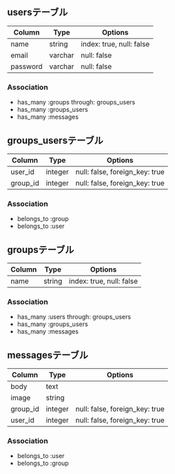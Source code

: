 ## usersテーブル

|Column|Type|Options|
|------|----|-------|
|name|string|index: true, null: false|
|email|varchar|null: false|
|password|varchar|null: false|

### Association
- has_many :groups through: groups_users
- has_many :groups_users
- has_many :messages

## groups_usersテーブル

|Column|Type|Options|
|------|----|-------|
|user_id|integer|null: false, foreign_key: true|
|group_id|integer|null: false, foreign_key: true|

### Association
- belongs_to :group
- belongs_to :user

## groupsテーブル

|Column|Type|Options|
|------|----|-------|
|name|string|index: true, null: false|

### Association
- has_many :users through: groups_users
- has_many :groups_users
- has_many :messages

## messagesテーブル

|Column|Type|Options|
|------|----|-------|
|body|text|
|image|string|
|group_id|integer|null: false, foreign_key: true|
|user_id|integer|null: false, foreign_key: true|

### Association
- belongs_to :user
- belongs_to :group